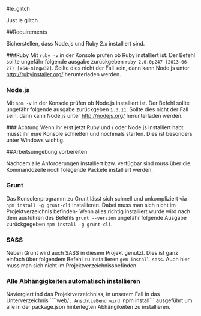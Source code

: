 #le_glitch

Just le glitch

##Requirements

Sicherstellen, dass Node.js und Ruby 2.x installiert sind.

###Ruby
Mit ```ruby -v``` in der Konsole prüfen ob Ruby installiert ist. Der Befehl sollte ungefähr folgende ausgabe zurückgeben ```ruby 2.0.0p247 (2013-06-27) [x64-mingw32]```. Sollte dies nicht der Fall sein, dann kann Node.js unter http://rubyinstaller.org/ herunterladen werden.

### Node.js
Mit ```npm -v``` in der Konsole prüfen ob Node.js installiert ist. Der Befehl sollte ungefähr folgende ausgabe zurückgeben ```1.3.11```. Sollte dies nicht der Fall sein, dann kann Node.js unter http://nodejs.org/ herunterladen werden.

###!Achtung
Wenn ihr erst jetzt Ruby und / oder Node.js installiert habt müsst ihr eure Konsole schließen und nochmals starten. Dies ist besonders unter Windows wichtig.

##Arbeitsumgebung vorbereiten

Nachdem alle Anforderungen installiert bzw. verfügbar sind muss über die Kommandozeile noch folegende Packete installiert werden.

### Grunt
Das Konsolenprogramm zu Grunt lässt sich schnell und unkompliziert via ```npm install -g grunt-cli``` installieren. Dabei muss man sich nicht im Projektverzeichnis befinden- Wenn alles richtig installiert wurde wird nach dem ausführen des Befehls ```grunt --version``` ungefähr folgende Ausgabe zurückgegeben ```npm install -g grunt-cli```.

### SASS

Neben Grunt wird auch SASS in diesem Projekt genutzt. Dies ist ganz einfach über folgendem Befehl zu installieren ```gem install sass```. Auch hier muss man sich nicht im Projektverzeichnissbefinden.

### Alle Abhängigkeiten automatisch installieren
Naviergiert ind das Projektverzeichniss, in unserem Fall in das Unterverzeichnis ````web/```. Anschließend wird ```npm install``` ausgeführt um alle in der package.json hinterlegten Abhängikeiten zu installieren.
